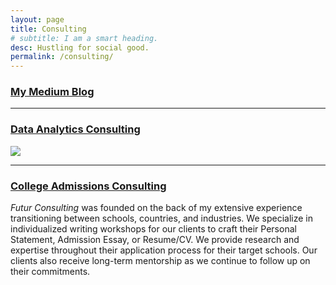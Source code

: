 ```yaml
---
layout: page
title: Consulting
# subtitle: I am a smart heading.
desc: Hustling for social good.
permalink: /consulting/
---
```


<div class="pretty-links">

<div class="lead lead-about">


### [My Medium Blog](https://deaw.medium.com/)<br>
---
    
### [Data Analytics Consulting](https://www.catchafire.org/profiles/1474308/)<br>
<img src="{{ site.baseurl }}/assets/img/git.catchafire.png"/>


<!-- {::nomarkdown} 
<figure class="site-profile">
    <img src="{{ site.baseurl }}/assets/img/profile.png">
</figure>
{:/} -->

<br>

---


### [College Admissions Consulting](https://calendly.com/deaw/fit-interview)
_Futur Consulting_ was founded on the back of my extensive experience transitioning between schools, countries, and industries. We specialize in individualized writing workshops for our clients to craft their Personal Statement, Admission Essay, or Resume/CV. We provide research and expertise throughout their application process for their target schools. Our clients also receive long-term mentorship as we continue to follow up on their commitments. 
</div>    
 
